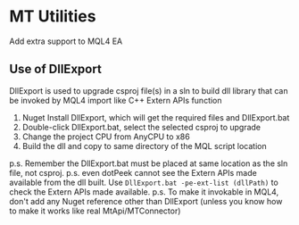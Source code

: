 # MT Utilities
Add extra support to MQL4 EA

## Use of DllExport
DllExport is used to upgrade csproj file(s) in a sln to build dll library that can be invoked by MQL4 import like C++ Extern APIs function
1. Nuget Install DllExport, which will get the required files and DllExport.bat
2. Double-click DllExport.bat, select the selected csproj to upgrade
3. Change the project CPU from AnyCPU to x86
4. Build the dll and copy to same directory of the MQL script location

p.s. Remember the DllExport.bat must be placed at same location as the sln file, not csproj.
p.s. even dotPeek cannot see the Extern APIs made available from the dll built. Use `DllExport.bat -pe-ext-list (dllPath)` to check the Extern APIs made available.
p.s. To make it invokable in MQL4, don't add any Nuget reference other than DllExport (unless you know how to make it works like real MtApi/MTConnector)